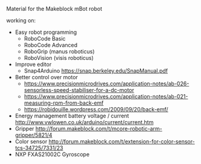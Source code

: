 Material for the Makeblock mBot robot

working on:
* Easy robot programming
  * RoboCode Basic
  * RoboCode Advanced
  * RoboGrip (manus roboticus)
  * RoboVision (visis roboticus)
* Improve editor
  * Snap4Arduino https://snap.berkeley.edu/SnapManual.pdf
* Better control over motor
  * https://www.precisionmicrodrives.com/application-notes/ab-026-sensorless-speed-stabiliser-for-a-dc-motor
  * https://www.precisionmicrodrives.com/application-notes/ab-021-measuring-rpm-from-back-emf
  * https://robidouille.wordpress.com/2009/09/20/back-emf/
* Energy management battery voltage / current http://www.vwlowen.co.uk/arduino/current/current.htm
* Gripper http://forum.makeblock.com/t/mcore-robotic-arm-gripper/5821/4
* Color sensor http://forum.makeblock.com/t/extension-for-color-sensor-tcs-34725/7331/23
* NXP FXAS21002C Gyroscope
